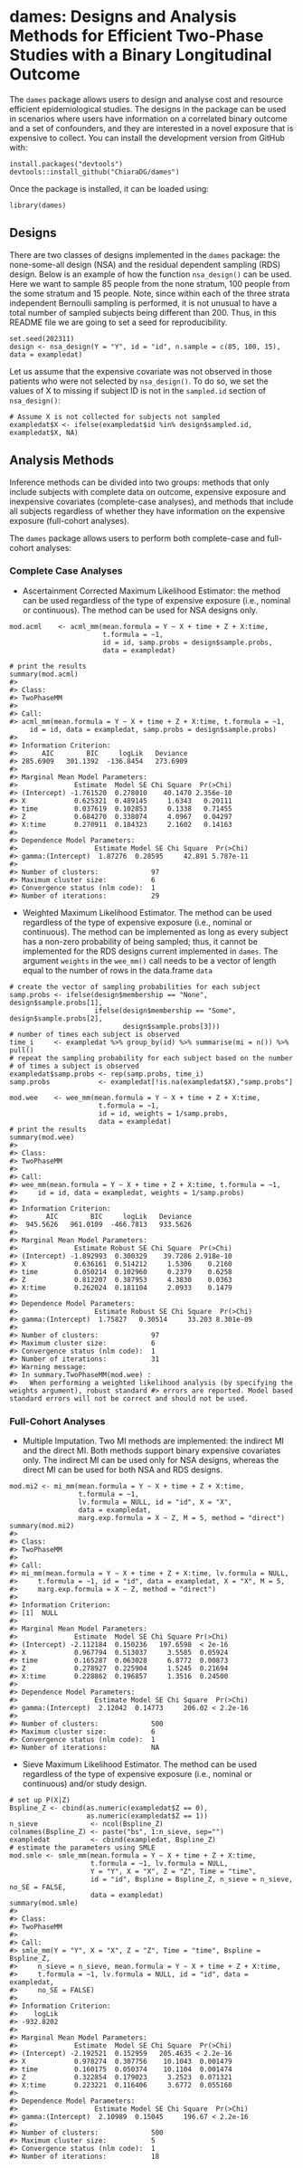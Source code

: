 # dames: Designs and Analysis Methods for Efficient Two-Phase Studies with a Binary Longitudinal Outcome

The `dames` package allows users to design and analyse cost and resource efficient epidemiological studies. The designs in the package can be used in scenarios where users have information on a correlated binary outcome and a set of confounders, and they are interested in a novel exposure that is expensive to collect. You can install the development version from GitHub with:

```
install.packages("devtools")
devtools::install_github("ChiaraDG/dames")
```

Once the package is installed, it can be loaded using:

```
library(dames)
```

## Designs

There are two classes of designs implemented in the `dames` package: the none-some-all design (NSA) and the residual dependent sampling (RDS) design. Below is an example of how the function `nsa_design()` can be used. Here we want to sample 85 people from the none stratum, 100 people from the some stratum and 15 people. Note, since within each of the three strata independent Bernoulli sampling is performed, it is not unusual to have a total number of sampled subjects being different than 200. Thus, in this README file we are going to set a seed for reproducibility.

```
set.seed(202311)
design <- nsa_design(Y = "Y", id = "id", n.sample = c(85, 100, 15), data = exampledat)
```

Let us assume that the expensive covariate was not observed in those patients who were not selected by `nsa_design()`. To do so, we set the values of X to missing if subject ID is not in the `sampled.id` section of `nsa_design()`:

```
# Assume X is not collected for subjects not sampled
exampledat$X <- ifelse(exampledat$id %in% design$sampled.id, exampledat$X, NA)
```

## Analysis Methods

Inference methods can be divided into two groups: methods that only include subjects with complete data on outcome, expensive exposure and inexpensive covariates (complete-case analyses), and methods that include all subjects regardless of whether they have information on the expensive exposure (full-cohort analyses).

The `dames` package allows users to perform both complete-case and full-cohort analyses:

### Complete Case Analyses

- Ascertainment Corrected Maximum Likelihood Estimator: the method can be used regardless of the type of expensive exposure (i.e., nominal or continuous). The method can be used for NSA designs only.
  
```
mod.acml    <- acml_mm(mean.formula = Y ~ X + time + Z + X:time,
                       t.formula = ~1,
                       id = id, samp.probs = design$sample.probs,
                       data = exampledat)

# print the results
summary(mod.acml)
#> 
#> Class:
#> TwoPhaseMM
#>
#> Call:
#> acml_mm(mean.formula = Y ~ X + time + Z + X:time, t.formula = ~1, 
     id = id, data = exampledat, samp.probs = design$sample.probs)
#>
#> Information Criterion:
#>      AIC        BIC     logLik   Deviance  
#> 285.6909   301.1392  -136.8454   273.6909  
#>
#> Marginal Mean Model Parameters:
#>              Estimate  Model SE Chi Square  Pr(>Chi)
#> (Intercept) -1.761520  0.278010    40.1470 2.356e-10
#> X            0.625321  0.489145     1.6343   0.20111
#> time         0.037619  0.102853     0.1338   0.71455
#> Z            0.684270  0.338074     4.0967   0.04297
#> X:time       0.270911  0.184323     2.1602   0.14163
#>
#> Dependence Model Parameters:
#>                   Estimate Model SE Chi Square  Pr(>Chi)
#> gamma:(Intercept)  1.87276  0.28595     42.891 5.787e-11
#>
#> Number of clusters:             97 
#> Maximum cluster size:           6 
#> Convergence status (nlm code):  1 
#> Number of iterations:           29
```
  
- Weighted Maximum Likelihood Estimator. The method can be used regardless of the type of expensive exposure (i.e., nominal or continuous). The method can be implemented as long as every subject has a non-zero probability of being sampled; thus, it cannot be implemented for the RDS designs current implemented in `dames`. The argument `weights` in the `wee_mm()` call needs to be a vector of length equal to the number of rows in the data.frame `data`

```
# create the vector of sampling probabilities for each subject
samp.probs <- ifelse(design$membership == "None", design$sample.probs[1], 
                     ifelse(design$membership == "Some", design$sample.probs[2], 
                            design$sample.probs[3]))
# number of times each subject is observed
time_i     <- exampledat %>% group_by(id) %>% summarise(mi = n()) %>% pull()
# repeat the sampling probability for each subject based on the number
# of times a subject is observed
exampledat$samp.probs <- rep(samp.probs, time_i)
samp.probs            <- exampledat[!is.na(exampledat$X),"samp.probs"]

mod.wee    <- wee_mm(mean.formula = Y ~ X + time + Z + X:time,
                      t.formula = ~1,
                      id = id, weights = 1/samp.probs,
                      data = exampledat)
# print the results
summary(mod.wee)
#> 
#> Class:
#> TwoPhaseMM
#>
#> Call:
#> wee_mm(mean.formula = Y ~ X + time + Z + X:time, t.formula = ~1, 
#>     id = id, data = exampledat, weights = 1/samp.probs)
#>
#> Information Criterion:
#>       AIC        BIC     logLik   Deviance  
#>  945.5626   961.0109  -466.7813   933.5626  
#>
#> Marginal Mean Model Parameters:
#>              Estimate Robust SE Chi Square  Pr(>Chi)
#> (Intercept) -1.892993  0.300329    39.7286 2.918e-10
#> X            0.636161  0.514212     1.5306    0.2160
#> time         0.050214  0.102960     0.2379    0.6258
#> Z            0.812207  0.387953     4.3830    0.0363
#> X:time       0.262024  0.181104     2.0933    0.1479
#>
#> Dependence Model Parameters:
#>                   Estimate Robust SE Chi Square  Pr(>Chi)
#> gamma:(Intercept)  1.75827   0.30514     33.203 8.301e-09
#>
#> Number of clusters:             97 
#> Maximum cluster size:           6 
#> Convergence status (nlm code):  1 
#> Number of iterations:           31
#> Warning message:
#> In summary.TwoPhaseMM(mod.wee) :
#>   When performing a weighted likelihood analysis (by specifying the weights argument), robust standard #> errors are reported. Model based standard errors will not be correct and should not be used.
```

### Full-Cohort Analyses

- Multiple Imputation. Two MI methods are implemented: the indirect MI and the direct MI. Both methods support binary expensive covariates only. The indirect MI can be used only for NSA designs, whereas the direct MI can be used for both NSA and RDS designs.

```
mod.mi2 <- mi_mm(mean.formula = Y ~ X + time + Z + X:time,
                 t.formula = ~1,
                 lv.formula = NULL, id = "id", X = "X",
                 data = exampledat,
                 marg.exp.formula = X ~ Z, M = 5, method = "direct")
summary(mod.mi2)
#> 
#> Class:
#> TwoPhaseMM
#> 
#> Call:
#> mi_mm(mean.formula = Y ~ X + time + Z + X:time, lv.formula = NULL, 
#>     t.formula = ~1, id = "id", data = exampledat, X = "X", M = 5, 
#>     marg.exp.formula = X ~ Z, method = "direct")
#>
#> Information Criterion:
#> [1]  NULL
#>
#> Marginal Mean Model Parameters:
#>              Estimate  Model SE Chi Square Pr(>Chi)
#> (Intercept) -2.112184  0.150236   197.6598  < 2e-16
#> X            0.967794  0.513037     3.5585  0.05924
#> time         0.165287  0.063028     6.8772  0.00873
#> Z            0.278927  0.225904     1.5245  0.21694
#> X:time       0.228862  0.196857     1.3516  0.24500
#>
#> Dependence Model Parameters:
#>                   Estimate Model SE Chi Square  Pr(>Chi)
#> gamma:(Intercept)  2.12042  0.14773     206.02 < 2.2e-16
#>
#> Number of clusters:             500 
#> Maximum cluster size:           6 
#> Convergence status (nlm code):  1 
#> Number of iterations:           NA

```

- Sieve Maximum Likelihood Estimator. The method can be used regardless of the type of expensive exposure (i.e., nominal or continuous) and/or study design.

```
# set up P(X|Z)
Bspline_Z <- cbind(as.numeric(exampledat$Z == 0), 
                   as.numeric(exampledat$Z == 1))
n_sieve             <- ncol(Bspline_Z)
colnames(Bspline_Z) <- paste("bs", 1:n_sieve, sep="")
exampledat          <- cbind(exampledat, Bspline_Z)
# estimate the parameters using SMLE
mod.smle <- smle_mm(mean.formula = Y ~ X + time + Z + X:time,
                    t.formula = ~1, lv.formula = NULL,
                    Y = "Y", X = "X", Z = "Z", Time = "time",
                    id = "id", Bspline = Bspline_Z, n_sieve = n_sieve, no_SE = FALSE,
                    data = exampledat)
summary(mod.smle)
#> 
#> Class:
#> TwoPhaseMM
#> 
#> Call:
#> smle_mm(Y = "Y", X = "X", Z = "Z", Time = "time", Bspline = Bspline_Z, 
#>     n_sieve = n_sieve, mean.formula = Y ~ X + time + Z + X:time, 
#>     t.formula = ~1, lv.formula = NULL, id = "id", data = exampledat, 
#>     no_SE = FALSE)
#> 
#> Information Criterion:
#>    logLik  
#> -932.8202  
#> 
#> Marginal Mean Model Parameters:
#>              Estimate  Model SE Chi Square  Pr(>Chi)
#> (Intercept) -2.192521  0.152959   205.4635 < 2.2e-16
#> X            0.978274  0.307756    10.1043  0.001479
#> time         0.160175  0.050374    10.1104  0.001474
#> Z            0.322854  0.179023     3.2523  0.071321
#> X:time       0.223221  0.116406     3.6772  0.055160
#> 
#> Dependence Model Parameters:
#>                   Estimate Model SE Chi Square  Pr(>Chi)
#> gamma:(Intercept)  2.10989  0.15045     196.67 < 2.2e-16
#> 
#> Number of clusters:             500 
#> Maximum cluster size:           5 
#> Convergence status (nlm code):  1 
#> Number of iterations:           18
```
